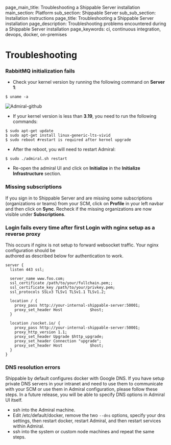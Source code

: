 page_main_title: Troubleshooting a Shippable Server installation
main_section: Platform
sub_section: Shippable Server
sub_sub_section: Installation instructions
page_title: Troubleshooting a Shippable Server installation
page_description: Troubleshooting problems encountered during a Shippable Server installation
page_keywords: ci, continuous integration, devops, docker, on-premises

# Troubleshooting

### RabbitMQ initialization fails

* Check your kernel version by running the following command on **Server 1**:

```
$ uname -a
```

<img src="/images/platform/tutorial/server/kernel-version.png" alt="Admiral-github">

* If your kernel version is less than **3.19**, you need to run the following commands:

```
$ sudo apt-get update
$ sudo apt-get install linux-generic-lts-vivid
$ sudo reboot #restart is required after kernel upgrade
```

* After the reboot, you will need to restart Admiral:

```
$ sudo ./admiral.sh restart
```

* Re-open the admiral UI and click on **Initialize** in the **Initialize Infrastructure** section.

### Missing subscriptions

If you sign in to Shippable Server and are missing some subscriptions (organizations or teams) from your SCM, click on **Profile** in your left navbar and then click on **Sync**. Recheck if the missing organizations are now visible under **Subscriptions**.

### Login fails every time after first Login with nginx setup as a reverse proxy

This occurs if nginx is not setup to forward websocket traffic. Your nginx configuration should be  
authored as described below for authentication to work.

```
server {
  listen 443 ssl;

  server_name www.foo.com;
  ssl_certificate /path/to/your/fullchain.pem;;
  ssl_certificate_key /path/to/your/privkey.pem;
  ssl_protocols SSLv3 TLSv1 TLSv1.1 TLSv1.2;

  location / {
    proxy_pass http://your-internal-shippable-server:50001;
    proxy_set_header Host            $host;
  }

  location /socket.io/ {
    proxy_pass http://your-internal-shippable-server:50001;
    proxy_http_version 1.1;
    proxy_set_header Upgrade $http_upgrade;
    proxy_set_header Connection "upgrade";
    proxy_set_header Host            $host;
  }
}
```

### DNS resolution errors

Shippable by default configures docker with Google DNS. If you have setup private DNS servers in your intranet and need to use them to communicate with your SCM or use them in Admiral configuration, please follow these steps. In a future release, you will
be able to specify DNS options in Admiral UI itself.

* ssh into the Admiral machine.
* Edit /etc/default/docker, remove the two `--dns` options, specify your dns settings, then restart docker, restart Admiral, and then restart services within Admiral.
* ssh into the system or custom node machines and repeat the same steps.
